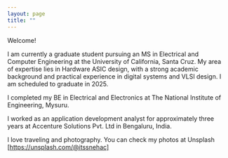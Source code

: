 ```yaml
---
layout: page
title: ""
---
```


Welcome!

I am currently a graduate student pursuing an MS in Electrical and Computer Engineering at the University of California, Santa Cruz. My area of expertise lies in Hardware ASIC design, with a strong academic background and practical experience in digital systems and VLSI design. I am scheduled to graduate in 2025.

I completed my BE in Electrical and Electronics at The National Institute of Engineering, Mysuru.

I worked as an application development analyst for approximately three years at Accenture Solutions Pvt. Ltd in Bengaluru, India.

I love traveling and photography. You can check my photos at Unsplash [https://unsplash.com/@itssnehac]





